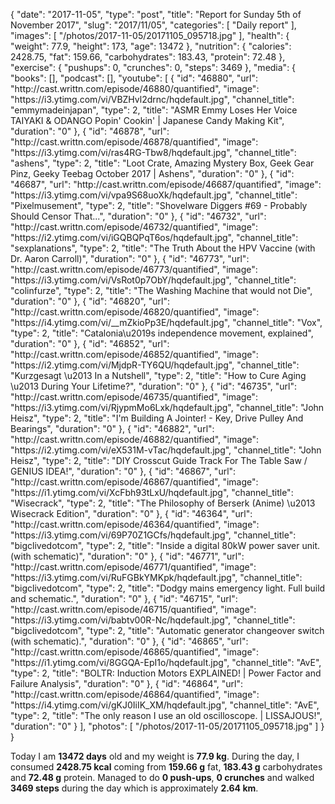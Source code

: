 {
    "date": "2017-11-05",
    "type": "post",
    "title": "Report for Sunday 5th of November 2017",
    "slug": "2017\/11\/05",
    "categories": [
        "Daily report"
    ],
    "images": [
        "\/photos\/2017-11-05\/20171105_095718.jpg"
    ],
    "health": {
        "weight": 77.9,
        "height": 173,
        "age": 13472
    },
    "nutrition": {
        "calories": 2428.75,
        "fat": 159.66,
        "carbohydrates": 183.43,
        "protein": 72.48
    },
    "exercise": {
        "pushups": 0,
        "crunches": 0,
        "steps": 3469
    },
    "media": {
        "books": [],
        "podcast": [],
        "youtube": [
            {
                "id": "46880",
                "url": "http:\/\/cast.writtn.com\/episode\/46880\/quantified",
                "image": "https:\/\/i3.ytimg.com\/vi\/VBZHvl2drnc\/hqdefault.jpg",
                "channel_title": "emmymadeinjapan",
                "type": 2,
                "title": "ASMR Emmy Loses Her Voice TAIYAKI & ODANGO Popin' Cookin' | Japanese Candy Making Kit",
                "duration": "0"
            },
            {
                "id": "46878",
                "url": "http:\/\/cast.writtn.com\/episode\/46878\/quantified",
                "image": "https:\/\/i3.ytimg.com\/vi\/ras4RG-Tbw8\/hqdefault.jpg",
                "channel_title": "ashens",
                "type": 2,
                "title": "Loot Crate, Amazing Mystery Box, Geek Gear Pinz, Geeky Teebag October 2017 | Ashens",
                "duration": "0"
            },
            {
                "id": "46687",
                "url": "http:\/\/cast.writtn.com\/episode\/46687\/quantified",
                "image": "https:\/\/i3.ytimg.com\/vi\/vpa9S68uoXk\/hqdefault.jpg",
                "channel_title": "Pixelmusement",
                "type": 2,
                "title": "Shovelware Diggers #69 - Probably Should Censor That...",
                "duration": "0"
            },
            {
                "id": "46732",
                "url": "http:\/\/cast.writtn.com\/episode\/46732\/quantified",
                "image": "https:\/\/i2.ytimg.com\/vi\/iGQBQPqT6os\/hqdefault.jpg",
                "channel_title": "sexplanations",
                "type": 2,
                "title": "The Truth About the HPV Vaccine (with Dr. Aaron Carroll)",
                "duration": "0"
            },
            {
                "id": "46773",
                "url": "http:\/\/cast.writtn.com\/episode\/46773\/quantified",
                "image": "https:\/\/i3.ytimg.com\/vi\/VsRot0p7ObY\/hqdefault.jpg",
                "channel_title": "colinfurze",
                "type": 2,
                "title": "The Washing Machine that would not Die",
                "duration": "0"
            },
            {
                "id": "46820",
                "url": "http:\/\/cast.writtn.com\/episode\/46820\/quantified",
                "image": "https:\/\/i4.ytimg.com\/vi\/__mZkioPp3E\/hqdefault.jpg",
                "channel_title": "Vox",
                "type": 2,
                "title": "Catalonia\u2019s independence movement, explained",
                "duration": "0"
            },
            {
                "id": "46852",
                "url": "http:\/\/cast.writtn.com\/episode\/46852\/quantified",
                "image": "https:\/\/i2.ytimg.com\/vi\/MjdpR-TY6QU\/hqdefault.jpg",
                "channel_title": "Kurzgesagt \u2013 In a Nutshell",
                "type": 2,
                "title": "How to Cure Aging \u2013 During Your Lifetime?",
                "duration": "0"
            },
            {
                "id": "46735",
                "url": "http:\/\/cast.writtn.com\/episode\/46735\/quantified",
                "image": "https:\/\/i3.ytimg.com\/vi\/RjypmMo6Lxk\/hqdefault.jpg",
                "channel_title": "John Heisz",
                "type": 2,
                "title": "I'm Building A Jointer! - Key, Drive Pulley And Bearings",
                "duration": "0"
            },
            {
                "id": "46882",
                "url": "http:\/\/cast.writtn.com\/episode\/46882\/quantified",
                "image": "https:\/\/i2.ytimg.com\/vi\/eX531M-vTac\/hqdefault.jpg",
                "channel_title": "John Heisz",
                "type": 2,
                "title": "DIY Crosscut Guide Track For The Table Saw \/ GENIUS IDEA!",
                "duration": "0"
            },
            {
                "id": "46867",
                "url": "http:\/\/cast.writtn.com\/episode\/46867\/quantified",
                "image": "https:\/\/i1.ytimg.com\/vi\/XcFbh93tLxU\/hqdefault.jpg",
                "channel_title": "Wisecrack",
                "type": 2,
                "title": "The Philosophy of Berserk (Anime) \u2013 Wisecrack Edition",
                "duration": "0"
            },
            {
                "id": "46364",
                "url": "http:\/\/cast.writtn.com\/episode\/46364\/quantified",
                "image": "https:\/\/i3.ytimg.com\/vi\/69P70Z1GCfs\/hqdefault.jpg",
                "channel_title": "bigclivedotcom",
                "type": 2,
                "title": "Inside a digital 80kW power saver unit.  (with schematic)",
                "duration": "0"
            },
            {
                "id": "46771",
                "url": "http:\/\/cast.writtn.com\/episode\/46771\/quantified",
                "image": "https:\/\/i3.ytimg.com\/vi\/RuFGBkYMKpk\/hqdefault.jpg",
                "channel_title": "bigclivedotcom",
                "type": 2,
                "title": "Dodgy mains emergency light.  Full build and schematic.",
                "duration": "0"
            },
            {
                "id": "46715",
                "url": "http:\/\/cast.writtn.com\/episode\/46715\/quantified",
                "image": "https:\/\/i3.ytimg.com\/vi\/babtv00R-Nc\/hqdefault.jpg",
                "channel_title": "bigclivedotcom",
                "type": 2,
                "title": "Automatic generator changeover switch (with schematic).",
                "duration": "0"
            },
            {
                "id": "46865",
                "url": "http:\/\/cast.writtn.com\/episode\/46865\/quantified",
                "image": "https:\/\/i1.ytimg.com\/vi\/8GGQA-EpI1o\/hqdefault.jpg",
                "channel_title": "AvE",
                "type": 2,
                "title": "BOLTR: Induction Motors EXPLAINED! | Power Factor and Failure Analysis",
                "duration": "0"
            },
            {
                "id": "46864",
                "url": "http:\/\/cast.writtn.com\/episode\/46864\/quantified",
                "image": "https:\/\/i4.ytimg.com\/vi\/gKJ0IiIK_XM\/hqdefault.jpg",
                "channel_title": "AvE",
                "type": 2,
                "title": "The only reason I use an old oscilloscope. | LISSAJOUS!",
                "duration": "0"
            }
        ],
        "photos": [
            "\/photos\/2017-11-05\/20171105_095718.jpg"
        ]
    }
}

Today I am <strong>13472 days</strong> old and my weight is <strong>77.9 kg</strong>. During the day, I consumed <strong>2428.75 kcal</strong> coming from <strong>159.66 g</strong> fat, <strong>183.43 g</strong> carbohydrates and <strong>72.48 g</strong> protein. Managed to do <strong>0 push-ups</strong>, <strong>0 crunches</strong> and walked <strong>3469 steps</strong> during the day which is approximately <strong>2.64 km</strong>.